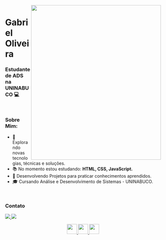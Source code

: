 <img align="right" width="420" height="500" right="0px" src="https://i.imgur.com/Ug7WQd9.gif">



# Gabriel Oliveira
### Estudante de ADS na UNINABUCO 💻


<br>

### Sobre Mim:

<p align="left" margin-left="10px"> 

- 🌱 Explorando novas tecnologias, técnicas e soluções.
- 📚 No momento estou estudando: <strong> HTML, CSS, JavaScript.</strong>
- 📘 Desenvolvendo Projetos para praticar conhecimentos aprendidos.
- 🎓 Cursando Análise e Desenvolvimento de Sistemas - UNINABUCO.
                                                              
<br/>
  

### Contato

<p align="left" margin-left="10px">
  <a href="contato.gabrieloliveira0@gmail.com">
    <img src="https://img.shields.io/badge/contatogabrieloliveira0@gmail.com-6633cc?style=flat-square&amp;logo=Gmail&amp;logoColor=white&amp;link=mailto:contatogabrieloliveira0@gmail.com" style="max-width:100%;">
  </a>
  <a href="https://www.linkedin.com/in/gabriel-oliveira-165613226/" rel="nofollow">
    <img src="https://img.shields.io/badge/-Gabriel%20Oliveira-6633cc?style=flat-square&amp;logo=Linkedin&amp;logoColor=white&amp;link=https://www.linkedin.com/in/rafaeldcmartins" style="max-width:100%;">
  </a>
</p>

<div align="center">
  <a href= https://github.com/Aditya664?tab=repositories&q=&type=&language=html&sort= > <img width ='32px' src  ='https://raw.githubusercontent.com/rahulbanerjee26/githubAboutMeGenerator/main/icons/html.svg'> </a></code>
<a href= https://github.com/Aditya664?tab=repositories&q=&type=&language=css&sort= > <img width ='32px' src ='https://raw.githubusercontent.com/rahulbanerjee26/githubAboutMeGenerator/main/icons/css.svg'> </a>
<a href= https://github.com/Aditya664?tab=repositories&q=&type=&language=javascript&sort= > <img width ='32px' src ='https://raw.githubusercontent.com/rahulbanerjee26/githubAboutMeGenerator/main/icons/javascript.svg'> </a>
</div>

